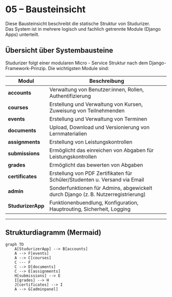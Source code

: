 # 05 – Bausteinsicht

Diese Bausteinsicht beschreibt die statische Struktur von Studurizer.  
Das System ist in mehrere logisch und fachlich getrennte Module (Django Apps) unterteilt.

## Übersicht über Systembausteine

Studurizer folgt einer modularen Micro - Service Struktur nach dem Django-Framework-Prinzip. Die wichtigsten Module sind:

| Modul             | Beschreibung                                                                      |
|-------------------|-----------------------------------------------------------------------------------|
| **accounts**      | Verwaltung von Benutzer:innen, Rollen, Authentifizierung                          |
| **courses**       | Erstellung und Verwaltung von Kursen, Zuweisung von Teilnehmenden                 |
| **events**        | Erstellung und Verwaltung von Terminen                                            |
| **documents**     | Upload, Download und Versionierung von Lernmaterialien                            |
| **assignments**   | Erstellung von Leistungskontrollen                                                |
| **submissions**   | Ermöglicht das einreichen von Abgaben für Leistungskontrollen                     |
| **grades**        | Ermöglicht das bewerten von Abgaben                                               |
| **certificates**  | Erstellung von PDF Zertifikaten für Schüler/Studenten u. Versand via Email        |
| **admin**         | Sonderfunktionen für Admins, abgewickelt durch Django (z. B. Nutzerregistrierung) |
| **StudurizerApp** | Funktionenbuendlung, Konfiguration, Hauptrouting, Sicherheit, Logging             |

---

## Strukturdiagramm (Mermaid)

```mermaid
graph TD
    A[StudurizerApp] --> B[accounts]
    A --> F[events]
    A --> C[courses]
    C --- F
    C --> D[documents]
    C --> E[assignments]
    H[submissions] --> E
    I[grades] --> H
    J[certificates] --> I
    A --> G[adminpanel]
